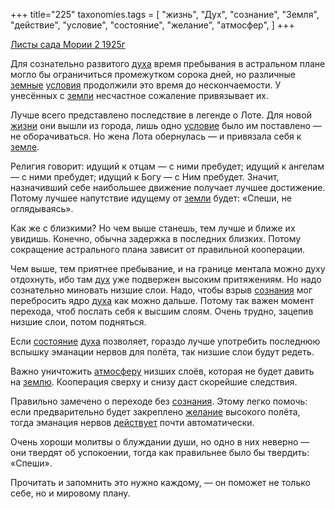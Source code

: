 +++
title="225"
taxonomies.tags = [
 "жизнь",
 "Дух",
 "сознание",
 "Земля",
 "действие",
 "условие",
 "состояние",
 "желание",
 "атмосфер",
]
+++

[Листы сада Мории 2 1925г](/agni/1925)

Для сознательно развитого [духа](/tags/Дух) время пребывания в астральном плане могло бы ограничиться промежутком сорока дней, но различные [земные](/tags/Земля) [условия](/tags/[условие](/tags/условие)) продолжили это время до нескончаемости. У унесённых с [земли](/tags/Земля) несчастное сожаление привязывает их.   

Лучше всего представлено последствие в легенде о Лоте. Для новой [жизни](/tags/жизнь) они вышли из города, лишь одно [условие](/tags/условие) было им поставлено — не оборачиваться. Но жена Лота обернулась — и привязала себя к [земле](/tags/Земля).   

Религия говорит: идущий к отцам — с ними пребудет; идущий к ангелам — с ними пребудет; идущий к Богу — с Ним пребудет. Значит, назначивший себе наибольшее движение получает лучшее достижение. Потому лучшее напутствие идущему от [земли](/tags/Земля) будет: «Спеши, не оглядываясь».   

Как же с близкими? Но чем выше станешь, тем лучше и ближе их увидишь. Конечно, обычна задержка в последних близких. Потому сокращение астрального плана зависит от правильной кооперации.   

Чем выше, тем приятнее пребывание, и на границе ментала можно духу отдохнуть, ибо там [дух](/tags/Дух) уже подвержен высоким притяжениям. Но надо сознательно миновать низшие слои. Надо, чтобы взрыв [сознания](/tags/сознание) мог перебросить ядро [духа](/tags/Дух) как можно дальше. Потому так важен момент перехода, чтоб послать себя к высшим слоям. Очень трудно, зацепив низшие слои, потом подняться.   

Если [состояние](/tags/состояние) [духа](/tags/Дух) позволяет, гораздо лучше употребить последнюю вспышку эманации нервов для полёта, так низшие слои будут редеть.   

Важно уничтожить [атмосферу](/tags/атмосфер) низших слоёв, которая не будет давить на [землю](/tags/Земля). Кооперация сверху и снизу даст скорейшие следствия.   

Правильно замечено о переходе без [сознания](/tags/сознание). Этому легко помочь: если предварительно будет закреплено [желание](/tags/желание) высокого полёта, тогда эманация нервов [действует](/tags/действие) почти автоматически.   

Очень хороши молитвы о блуждании души, но одно в них неверно — они твердят об успокоении, тогда как правильнее было бы твердить: «Спеши».   

Прочитать и запомнить это нужно каждому, — он поможет не только себе, но и мировому плану.   

